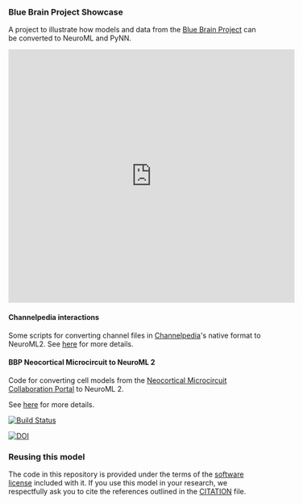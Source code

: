 ### Blue Brain Project Showcase

A project to illustrate how models and data from the [Blue Brain Project](http://bluebrain.epfl.ch/) can be converted to NeuroML and PyNN.

<iframe src="http://wl.figshare.com/articles/1570970/embed" width="568" height="502" frameborder="0"></iframe>

#### Channelpedia interactions

Some scripts for converting channel files in [Channelpedia](http://channelpedia.epfl.ch/)'s native format to NeuroML2. See [here](Channelpedia) for more details.

#### BBP Neocortical Microcircuit to NeuroML 2

Code for converting cell models from the [Neocortical Microcircuit Collaboration Portal](https://bbp.epfl.ch/nmc-portal/microcircuit)
to NeuroML 2. 

See [here](https://github.com/OpenSourceBrain/BlueBrainProjectShowcase/blob/master/NMC/NeuroML2/README.md) for more details.

[![Build Status](https://travis-ci.org/OpenSourceBrain/BlueBrainProjectShowcase.svg?branch=master)](https://travis-ci.org/OpenSourceBrain/BlueBrainProjectShowcase)

[![DOI](https://www.zenodo.org/badge/17436997.svg)](https://www.zenodo.org/badge/latestdoi/17436997)

### Reusing this model

The code in this repository is provided under the terms of the [software license](LICENSE) included with it. If you use this model in your research, we respectfully ask you to cite the references outlined in the [CITATION](CITATION.md) file.

